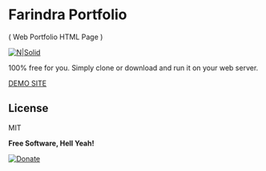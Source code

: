 # Farindra Portfolio
( Web Portfolio HTML Page )

  [![N|Solid](http://omnicode.am/pic/services/uikit.png)](https://getuikit.com/)

100% free for you. Simply clone or download and run it on your web server.

 [DEMO SITE](https://farindra.com/index.html?utm=GithubPortfolioTemplate)

License
----

MIT


**Free Software, Hell Yeah!**

[![Donate](https://img.shields.io/badge/Donate-PayPal-green.svg)](https://www.paypal.me/farindra)
